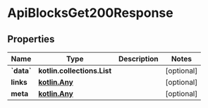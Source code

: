 
# ApiBlocksGet200Response

## Properties
Name | Type | Description | Notes
------------ | ------------- | ------------- | -------------
**&#x60;data&#x60;** | **kotlin.collections.List** |  |  [optional]
**links** | [**kotlin.Any**](.md) |  |  [optional]
**meta** | [**kotlin.Any**](.md) |  |  [optional]



